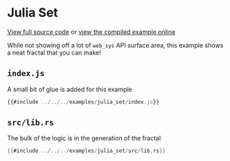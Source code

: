 # Julia Set

[View full source code][code] or [view the compiled example online][online]

[online]: https://wasm-bindgen.github.io/wasm-bindgen/exbuild/julia_set/
[code]: https://github.com/wasm-bindgen/wasm-bindgen/tree/master/examples/julia_set

While not showing off a lot of `web_sys` API surface area, this example shows a
neat fractal that you can make!

## `index.js`

A small bit of glue is added for this example

```js
{{#include ../../../examples/julia_set/index.js}}
```

## `src/lib.rs`

The bulk of the logic is in the generation of the fractal

```rust
{{#include ../../../examples/julia_set/src/lib.rs}}
```

